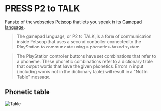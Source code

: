 # PRESS P2 to TALK
Fansite of the webseries [Petscop](https://www.youtube.com/c/Petscop) that lets you speak in its [Gamepad language](https://petscop.fandom.com/wiki/Gamepad_language).

> The gamepad language, or P2 to TALK, is a form of communication inside Petscop that uses a second controller connected to the PlayStation to communicate using a phonetics-based system.

> The PlayStation controller buttons have set combinations that refer to a phoneme. These phonetic combinations refer to a dictionary table that output words that have the given phonetics. Errors in input (including words not in the dictionary table) will result in a "Not In Table" message.

## Phonetic table
![Table](https://github.com/jeanniekim/p2totalk/blob/main/table.png?raw=true)
